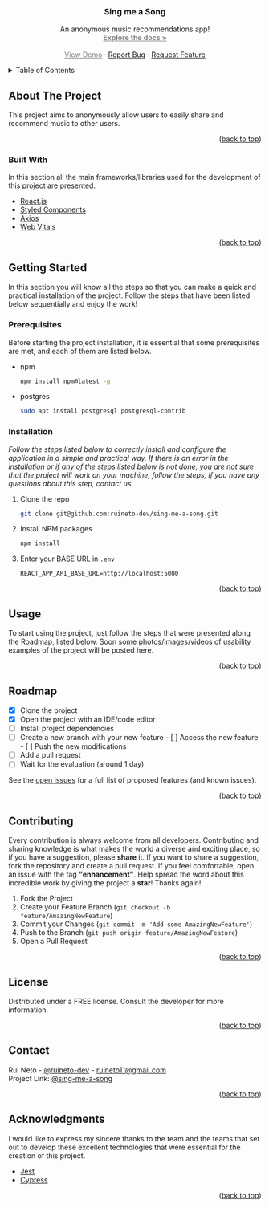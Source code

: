 <div id="top"></div>

<!--
[![Contributors][contributors-shield]][contributors-url]
[![Forks][forks-shield]][forks-url]
[![Stargazers][stars-shield]][stars-url]
[![Issues][issues-shield]][issues-url]
[![MIT License][license-shield]][license-url]
[![LinkedIn][linkedin-shield]][linkedin-url]
-->

<br />
<div align="center">
  <!--   
  <a href="https://github.com/othneildrew/Best-README-Template">
    <img src="images/logo.png" alt="Logo" width="80" height="80">
  </a> 
  -->
  <h3 align="center">Sing me a Song</h3>
  <p align="center">
    An anonymous music recommendations app!
    <br />
    <a href="#" style="pointer-events: none; color:gray">
    <strong>Explore the docs »</strong>
    </a>
    <br />
    <br />
    <a 
    href="#" style="pointer-events: none; color:gray">View Demo</a>
    ·
    <a href="https://github.com/ruineto-dev/sing-me-a-song/issues">Report Bug</a>
    ·
    <a href="https://github.com/ruineto-dev/sing-me-a-song/issues">Request Feature</a>
  </p>
</div>

<details>
  <summary>Table of Contents</summary>
  <ol>
    <li>
      <a href="#about-the-project">About The Project</a>
      <ul>
        <li><a href="#built-with">Built With</a></li>
      </ul>
    </li>
    <li>
      <a href="#getting-started">Getting Started</a>
      <ul>
        <li><a href="#prerequisites">Prerequisites</a></li>
        <li><a href="#installation">Installation</a></li>
      </ul>
    </li>
    <li><a href="#usage">Usage</a></li>
    <li><a href="#roadmap">Roadmap</a></li>
    <li><a href="#contributing">Contributing</a></li>
    <!-- <li><a href="#license">License</a></li> -->
    <li><a href="#contact">Contact</a></li>
    <li><a href="#acknowledgments">Acknowledgments</a></li>
  </ol>
</details>

## About The Project

<!-- [![Product Name Screen Shot][product-screenshot]](https://example.com) -->

This project aims to anonymously allow users to easily share and recommend music to other users.

<p align="right">(<a href="#top">back to top</a>)</p>

### Built With

In this section all the main frameworks/libraries used for the development of this project are presented.

- [React.js](https://reactjs.org/)
- [Styled Components](https://styled-components.com/)
- [Axios](https://axios-http.com/)
- [Web Vitals](https://www.npmjs.com/package/web-vitals)
<p align="right">(<a href="#top">back to top</a>)</p>

<a href="#docs"></a>

## Getting Started

In this section you will know all the steps so that you can make a quick and practical installation of the project. Follow the steps that have been listed below sequentially and enjoy the work!

### Prerequisites

Before starting the project installation, it is essential that some prerequisites are met, and each of them are listed below.

- npm
  ```sh
  npm install npm@latest -g
  ```
- postgres
  ```sh
  sudo apt install postgresql postgresql-contrib
  ```

### Installation

_Follow the steps listed below to correctly install and configure the application in a simple and practical way. If there is an error in the installation or if any of the steps listed below is not done, you are not sure that the project will work on your machine, follow the steps, if you have any questions about this step, contact us._

<!-- 1. Get a free API Key at [https://example.com](https://example.com) -->

1. Clone the repo
   ```sh
   git clone git@github.com:ruineto-dev/sing-me-a-song.git
   ```
2. Install NPM packages
   ```sh
   npm install
   ```
3. Enter your BASE URL in `.env`
   ```env
   REACT_APP_API_BASE_URL=http://localhost:5000
   ```
   <p align="right">(<a href="#top">back to top</a>)</p>

## Usage

To start using the project, just follow the steps that were presented along the Roadmap, listed below. Soon some photos/images/videos of usability examples of the project will be posted here.

<!--
_For more examples, please refer to the [Documentation](#)_
-->

<p align="right">(<a href="#top">back to top</a>)</p>

## Roadmap

- [x] Clone the project
- [x] Open the project with an IDE/code editor
- [ ] Install project dependencies
- [ ] Create a new branch with your new feature - [ ] Access the new feature - [ ] Push the new modifications
- [ ] Add a pull request
- [ ] Wait for the evaluation (around 1 day)

See the [open issues](https://github.com/ruineto-dev/sing-me-a-song/issues) for a full list of proposed features (and known issues).

<p align="right">(<a href="#top">back to top</a>)</p>

## Contributing

<!--
Toda contribuição sempre será bem-vinda de todos os desenvolvedores. As contribuições e compartilhamento de conhecimento é o que torna o mundo um lugar diverso e cheio de possibilidades, então se têm uma sugestão, por favor não deixe de compartilhar!
Caso deseje compartilhar uma sugestão, faça um fork do repositório e crie uma solicitação pull. Caso se sinta a vontade abra uma issue com a tag "enhancement". Ajude a divulgar esse incrível trabalho dando uma estrela no projeto! Obrigado por ter chegado até aqui!
-->

Every contribution is always welcome from all developers. Contributing and sharing knowledge is what makes the world a diverse and exciting place, so if you have a suggestion, please **share** it.
If you want to share a suggestion, fork the repository and create a pull request. If you feel comfortable, open an issue with the tag **"enhancement"**. Help spread the word about this incredible work by giving the project a **star**! Thanks again!

1. Fork the Project
2. Create your Feature Branch (`git checkout -b feature/AmazingNewFeature`)
3. Commit your Changes (`git commit -m 'Add some AmazingNewFeature'`)
4. Push to the Branch (`git push origin feature/AmazingNewFeature`)
5. Open a Pull Request
<p align="right">(<a href="#top">back to top</a>)</p>

## License

<!-- Distributed under the MIT License. See `LICENSE.txt` for more information. -->

Distributed under a FREE license. Consult the developer for more information.

<p align="right">(<a href="#top">back to top</a>)</p>

## Contact

Rui Neto - [@ruineto-dev](https://github.com/ruineto-dev) - ruineto11@gmail.com <br />
Project Link: [@sing-me-a-song](https://github.com/ruineto-dev/sing-me-a-song)

<p align="right">(<a href="#top">back to top</a>)</p>

## Acknowledgments

I would like to express my sincere thanks to the team and the teams that set out to develop these excellent technologies that were essential for the creation of this project.

- [Jest](https://jestjs.io/)
- [Cypress](https://www.cypress.io/)
<p align="right">(<a href="#top">back to top</a>)</p>

[contributors-shield]: https://img.shields.io/github/contributors/othneildrew/Best-README-Template.svg?style=for-the-badge
[contributors-url]: https://github.com/ruineto-dev/sing-me-a-song/graphs/contributors
[forks-shield]: https://img.shields.io/github/forks/othneildrew/Best-README-Template.svg?style=for-the-badge
[forks-url]: https://github.com/ruineto-dev/sing-me-a-song/network/members
[stars-shield]: https://img.shields.io/github/stars/othneildrew/Best-README-Template.svg?style=for-the-badge
[stars-url]: https://github.com/ruineto-dev/sing-me-a-song/stargazers
[issues-shield]: https://img.shields.io/github/issues/othneildrew/Best-README-Template.svg?style=for-the-badge
[issues-url]: https://github.com/ruineto-dev/sing-me-a-song/issues
[license-shield]: https://img.shields.io/github/license/othneildrew/Best-README-Template.svg?style=for-the-badge
[license-url]: https://github.com/ruineto-dev/sing-me-a-song/blob/master/LICENSE.txt
[linkedin-shield]: https://img.shields.io/badge/-LinkedIn-black.svg?style=for-the-badge&logo=linkedin&colorB=555
[linkedin-url]: https://www.linkedin.com/in/rui-neto/
[product-screenshot]: images/screenshot.png
